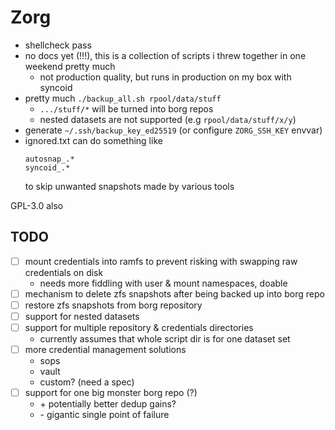 # Zorg

- shellcheck pass
- no docs yet (!!!), this is a collection of scripts i threw together in one weekend pretty much
    - not production quality, but runs in production on my box with syncoid
- pretty much `./backup_all.sh rpool/data/stuff`
  - `.../stuff/*` will be turned into borg repos
  - nested datasets are not supported (e.g `rpool/data/stuff/x/y`)
- generate `~/.ssh/backup_key_ed25519` (or configure `ZORG_SSH_KEY` envvar)
- ignored.txt can do something like
  ```
  autosnap_.*
  syncoid_.*
  ```
  to skip unwanted snapshots made by various tools

GPL-3.0 also

## TODO

- [ ] mount credentials into ramfs to prevent risking with swapping raw credentials on disk
    - needs more fiddling with user & mount namespaces, doable
- [ ] mechanism to delete zfs snapshots after being backed up into borg repo
- [ ] restore zfs snapshots from borg repository
- [ ] support for nested datasets
- [ ] support for multiple repository & credentials directories
    - currently assumes that whole script dir is for one dataset set
- [ ] more credential management solutions
    - sops
    - vault
    - custom? (need a spec)
- [ ] support for one big monster borg repo (?)
    - \+ potentially better dedup gains?
    - \- gigantic single point of failure

